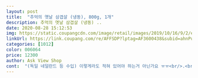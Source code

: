 ```yaml
---
layout: post 
title:  "추억의 옛날 삼겹살 (냉동), 800g, 1개" 
description: 추억의 옛날 삼겹살 (냉동) ..
date: 2020-08-28 15:12:53 
img: https://static.coupangcdn.com/image/retail/images/2019/10/16/9/2/e2397dc1-0bd8-4703-a5e9-1710728050df.jpg 
linkUrl: https://link.coupang.com/re/AFFSDP?lptag=AF3600438&subid=ahnPublicAsk&pageKey=319014782&itemId=1019187651&vendorItemId=5457434279&traceid=V0-113-ed08de499a7e7349 
categories: [1012] 
color: 006064 
price: 12300 
author: Ask View Shop 
cont:  "(독일 네덜란드 등 수입) 이렇게라도 적혀 있어야 하는거 아닌가요 ㅠㅠ<br/>.<br/> ★고기반찬으로 먹으려고 구입햇어요.<br/><br/>가격대비좋아요 수입산이라 기대없이 먹어서 그런지 괜찮았습니다<br/>고기는 역시 고기판에 구워야 재맛이지만.<br/>.<br/><br/>고기판이 없어서.<br/>.<br/>약간 아쉽네요ㅜ.<br/>ㅜ<br/>고기판이 잇는 집이라면 저보다 좀 더 맛잇게<br/>굽다보면 고기가 노릿노릿 할때쯔음.<br/>.<br/><br/>그래도 이가격의 이정도의 양이라면 만족합니다.<br/><br/>그래서 좀 딱딱하지만 얇게썰려있어 먹을만해요<br/>기름기도 적절히 있는거 같았는데 구워보니 몇몇분들이 말씀하신대로 질겼어요ㅠㅠㅠ<br/>기름이 고루 층층이 섞인 진짜삼겹부위였우면 참좋았을 .<br/>.<br/>^^<br/>기름주위가 적어서 구웠을때기름이 많이나오지않구요<br/>냄새없어서 가씀씩은 먹을만해요<br/>다른분 리뷰에는 독일산이라고 하시던데.<br/>.<br/> 원산지가 한곳이 아니라서 기재를 안하신거면<br/>다먹으면 다른제품도 구입해서 먹어보고<br/>대패보다는 삼겹맛이 나는듯썰려있어서 굽기 간편해서 좋아요<br/>많이 파세요^^<br/>먹을수 잇을꺼라 생각이 듭니다^^<br/>물기가 싹 빠지면서 먹음직스럽게 구워지더라구요.<br/><br/>바삭하게 튀기듯 구운것도 아닌데 퍽퍽하고 질겨서 몇점 먹다가 말았어요ㅠ<br/>삼겹살 특유의 그 고소한맛도 안나구요... <br/><br/>삼겹살이 다 똑같을꺼라 생각햇는데.<br/>.<br/><br/>생각의외로 정말 맛잇게 먹엇답니다.<br/><br/>양도 꽤 많구요.<br/>일반 대형마트에서 파는 양은 아니지만<br/>어찌됐건 맛만 좋으면 되지 하는 생각으로 구웠어요<br/>옛날냉동삼겹살이 먹고싶어서 주문 했어요!<br/>이거 제일 문제점은 원산지 표기 인데요.<br/>.<br/> 상품설명에는 원산지에 아무것도 적히지 않은 공백이예요.<br/> 근데 받아보니 네덜란드산이네요.<br/>.<br/><br/>재구매해볼까 생각중입니다^^<br/>저희 신랑은 오래씹으니 냄새도 나는거같다하더라구요 ㅠㅠ 오랜만에 먹은 삼겹살인데 실망이 컸습니다ㅠㅠ<br/>처음 구매해봣는데.<br/>.<br/>생각보다 맛잇어요^^<br/>처음에 구울땐.<br/>.<br/>냉동이라 물기가 약간 생기지만.<br/>.<br/><br/>항상 좋은제품 감사드립니다.<br/><br/>" 
---
```

